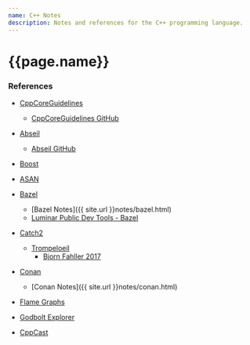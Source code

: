 ```yaml
---
name: C++ Notes
description: Notes and references for the C++ programming language.
---
```

<h1>{{page.name}}</h1>

<h3>References</h3>

- [CppCoreGuidelines](https://isocpp.github.io/CppCoreGuidelines/CppCoreGuidelines)
  - [CppCoreGuidelines GitHub](https://github.com/isocpp/CppCoreGuidelines)

- [Abseil](https://abseil.io/)
  - [Abseil GitHub](https://github.com/abseil/abseil-cpp/blob/master/README.md)

- [Boost](https://www.boost.org/)

- [ASAN](https://github.com/google/sanitizers/wiki/AddressSanitizer)

- [Bazel]()
  - [Bazel Notes]({{ site.url }}notes/bazel.html)
  - [Luminar Public Dev Tools - Bazel](https://github.com/luminartech/dev-tools)
  
- [Catch2](https://github.com/catchorg/Catch2)
  - [Trompeloeil](https://trompeloeil.github.io/)
    - [Bjorn Fahller 2017](https://www.youtube.com/watch?v=HCh6cs9nXt0)

- [Conan](https://conan.io/)
  - [Conan Notes]({{ site.url }}notes/conan.html)

- [Flame Graphs](https://brendangregg.com/flamegraphs.html)

- [Godbolt Explorer](https://godbolt.org/)
 
  
- [CppCast](https://cppcast.com/)
